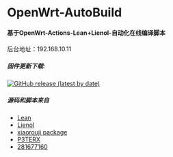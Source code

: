 # OpenWrt-AutoBuild

#### 基于OpenWrt-Actions-Lean+Lienol-自动化在线编译脚本  
后台地址：192.168.10.11
 ##### 固件更新下载:
[![GitHub release (latest by date)](https://img.shields.io/github/v/release/hza1128/OpenWrt-AutoBuild-X86?style=for-the-badge&label=固件更新下载)](https://github.com/hza1128/OpenWrt-AutoBuild-X86/releases)

##### 源码和脚本来自

- [Lean](https://github.com/coolsnowwolf/lede)
- [ Lienol](https://github.com/Lienol/openwrt )
- [ xiaorouji package](https://github.com/xiaorouji/openwrt-passwall)
- [P3TERX](https://github.com/P3TERX/Actions-OpenWrt)
- [281677160](https://github.com/281677160)
